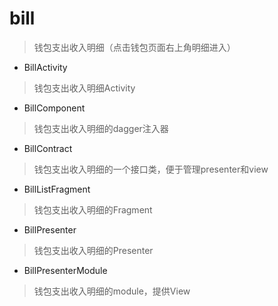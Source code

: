 # bill
> 钱包支出收入明细（点击钱包页面右上角明细进入）

- BillActivity
> 钱包支出收入明细Activity

- BillComponent
> 钱包支出收入明细的dagger注入器

- BillContract
> 钱包支出收入明细的一个接口类，便于管理presenter和view

- BillListFragment
> 钱包支出收入明细的Fragment

- BillPresenter
> 钱包支出收入明细的Presenter

- BillPresenterModule
> 钱包支出收入明细的module，提供View
